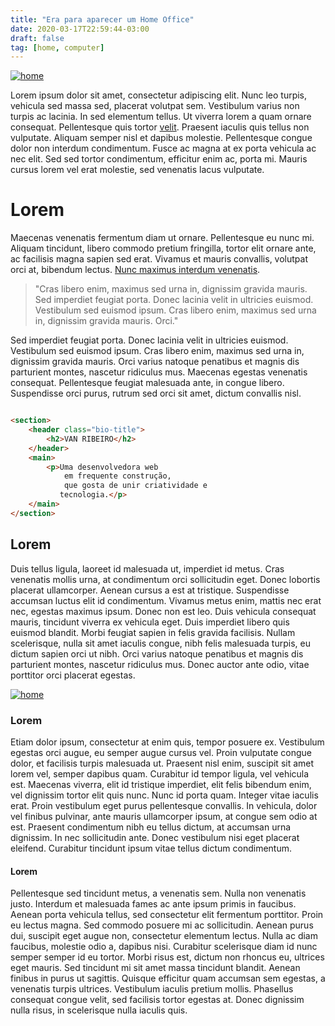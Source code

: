 ```yaml
---
title: "Era para aparecer um Home Office"
date: 2020-03-17T22:59:44-03:00
draft: false
tag: [home, computer]
---
```


[![home](/images/posts/home-office-336378_1280.jpg)](/images/posts/home-office-336378_1280.jpg)

Lorem ipsum dolor sit amet, consectetur adipiscing elit. Nunc leo turpis, vehicula sed massa sed, placerat volutpat sem. Vestibulum varius non turpis ac lacinia. In sed elementum tellus. Ut viverra lorem a quam ornare consequat. Pellentesque quis tortor [velit](first-post.md). Praesent iaculis quis tellus non vulputate. Aliquam semper nisl et dapibus molestie. Pellentesque congue dolor non interdum condimentum. Fusce ac magna at ex porta vehicula ac nec elit. Sed sed tortor condimentum, efficitur enim ac, porta mi. Mauris cursus lorem vel erat molestie, sed venenatis lacus vulputate.

# Lorem

Maecenas venenatis fermentum diam ut ornare. Pellentesque eu nunc mi. Aliquam tincidunt, libero commodo pretium fringilla, tortor elit ornare ante, ac facilisis magna sapien sed erat. Vivamus et mauris convallis, volutpat orci at, bibendum lectus. [Nunc maximus interdum venenatis](02-segundo-post.md). 


> "Cras libero enim, maximus sed urna in, dignissim gravida mauris. Sed imperdiet feugiat porta. Donec lacinia velit in ultricies euismod. Vestibulum sed euismod ipsum. Cras libero enim, maximus sed urna in, dignissim gravida mauris. Orci."

Sed imperdiet feugiat porta. Donec lacinia velit in ultricies euismod. Vestibulum sed euismod ipsum. Cras libero enim, maximus sed urna in, dignissim gravida mauris. Orci varius natoque penatibus et magnis dis parturient montes, nascetur ridiculus mus. Maecenas egestas venenatis consequat. Pellentesque feugiat malesuada ante, in congue libero. Suspendisse orci purus, rutrum sed orci sit amet, dictum convallis nisl.

```html

<section>
    <header class="bio-title">
        <h2>VAN RIBEIRO</h2>
    </header>
    <main>
        <p>Uma desenvolvedora web 
            em frequente construção,
            que gosta de unir criatividade e
           tecnologia.</p>
    </main>
</section>

```

## Lorem

Duis tellus ligula, laoreet id malesuada ut, imperdiet id metus. Cras venenatis mollis urna, at condimentum orci sollicitudin eget. Donec lobortis placerat ullamcorper. Aenean cursus a est at tristique. Suspendisse accumsan luctus elit id condimentum. Vivamus metus enim, mattis nec erat nec, egestas maximus ipsum. Donec non est leo. Duis vehicula consequat mauris, tincidunt viverra ex vehicula eget. Duis imperdiet libero quis euismod blandit. Morbi feugiat sapien in felis gravida facilisis. Nullam scelerisque, nulla sit amet iaculis congue, nibh felis malesuada turpis, eu dictum sapien orci ut nibh. Orci varius natoque penatibus et magnis dis parturient montes, nascetur ridiculus mus. Donec auctor ante odio, vitae porttitor orci placerat egestas.

[![home](/images/posts/home-office-336378_1280.jpg)](/images/posts/home-office-336378_1280.jpg)

### Lorem

Etiam dolor ipsum, consectetur at enim quis, tempor posuere ex. Vestibulum egestas orci augue, eu semper augue cursus vel. Proin vulputate congue dolor, et facilisis turpis malesuada ut. Praesent nisl enim, suscipit sit amet lorem vel, semper dapibus quam. Curabitur id tempor ligula, vel vehicula est. Maecenas viverra, elit id tristique imperdiet, elit felis bibendum enim, vel dignissim tortor elit quis nunc. Nunc id porta quam. Integer vitae iaculis erat. Proin vestibulum eget purus pellentesque convallis. In vehicula, dolor vel finibus pulvinar, ante mauris ullamcorper ipsum, at congue sem odio at est. Praesent condimentum nibh eu tellus dictum, at accumsan urna dignissim. In nec sollicitudin ante. Donec vestibulum nisi eget placerat eleifend. Curabitur tincidunt ipsum vitae tellus dictum condimentum.

#### Lorem

Pellentesque sed tincidunt metus, a venenatis sem. Nulla non venenatis justo. Interdum et malesuada fames ac ante ipsum primis in faucibus. Aenean porta vehicula tellus, sed consectetur elit fermentum porttitor. Proin eu lectus magna. Sed commodo posuere mi ac sollicitudin. Aenean purus dui, suscipit eget augue non, consectetur elementum lectus. Nulla ac diam faucibus, molestie odio a, dapibus nisi. Curabitur scelerisque diam id nunc semper semper id eu tortor. Morbi risus est, dictum non rhoncus eu, ultrices eget mauris. Sed tincidunt mi sit amet massa tincidunt blandit. Aenean finibus in purus ut sagittis. Quisque efficitur quam accumsan sem egestas, a venenatis turpis ultrices. Vestibulum iaculis pretium mollis. Phasellus consequat congue velit, sed facilisis tortor egestas at. Donec dignissim nulla risus, in scelerisque nulla iaculis quis. 